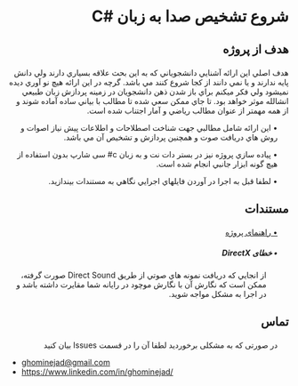 ﻿# <p dir='rtl' align='right'> شروع تشخیص صدا به زبان <span dir=ltr>C#</span></p>


## <p dir='rtl' align='right'>هدف از پروژه</p>

<p dir='rtl' align='right'>هدف اصلي اين ارائه آشنايي دانشجوياني که به اين بحث علاقه بسياري دارند ولي دانش پايه ندارند و يا نمي دانند از کجا شروع کنند مي باشد.
گرچه در اين ارائه هيچ نو آوري ديده نميشود ولي فکر ميکنم براي باز شدن ذهن دانشجويان در زمينه پردازش زبان طبيعي انشالله موثر خواهد بود.
تا جاي ممکن سعي شده تا مطالب با بياني ساده آماده شوند و از همه مهمتر از عنوان مطالب رياضي و آمار اجتناب شده است.

</p>

<p dir='rtl' align='right' style="padding-right:20px">•
اين ارائه شامل مطالبي جهت شناخت اصطلاحات و اطلاعات پيش نياز اصوات و روش هاي دريافت صوت و همچنين پردازش و تشخيص آن مي باشد.

</p>

<p dir='rtl' align='right' style="padding-right:20px">•
 پياده سازي پروژه نيز در بستر دات نت و به زبان c# سی شارپ بدون استفاده از هيچ گونه ابزار جانبي انجام شده است.

</p>

<p dir='rtl' align='right' style="padding-right:20px">•
لطفا قبل به اجرا در آوردن فايلهاي اجرايي نگاهي به مستندات بيندازيد. 

</p>


## <p dir='rtl' align='right'> مستندات </p>
[<p dir='rtl' align='right' style="padding-right:20px" >• راهنمای پروژه </p>](https://github.com/ghominejad/VoiceRecognition/blob/master/Doc/Thesis.pdf)


##### <p dir='rtl' align='right' style="padding-right:20px">• خطای DirectX</p>
<p dir='rtl' align='right' style="padding-right:40px"> 
از انجايي که دريافت نمونه هاي صوتي از طريق Direct Sound صورت گرفته، 
ممکن است که نگارش آن با نگارش موچود در رايانه شما مقايرت داشته باشد و در اجرا به مشکل مواجه شويد.

</p>





## <p dir='rtl' align='right' >تماس </p>
<p dir='rtl' align='right' style="padding-right:20px" >در صورتی که به مشکلی برخوردید لطفا آن را در قسمت Issues بیان کنید</p>

* ghominejad@gmail.com
* https://www.linkedin.com/in/ghominejad/

